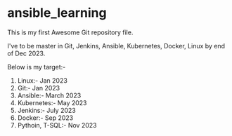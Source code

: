 # ansible_learning

This is my first Awesome Git repository file.

I've to be master in Git, Jenkins, Ansible, Kubernetes, Docker, Linux by end of Dec 2023.

Below is my target:-
1. Linux:-  Jan 2023
2. Git:-    Jan 2023
3. Ansible:- March 2023
4. Kubernetes:-  May 2023
5. Jenkins:-  July 2023
6. Docker:-  Sep 2023
7. Pythoin, T-SQL:- Nov 2023

